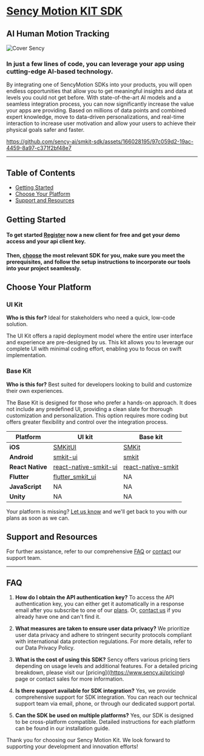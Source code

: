 # [Sency Motion KIT SDK](https://www.sency.ai)

## AI Human Motion Tracking

![Cover Sency](https://github.com/sency-ai/smkit-sdk/assets/166028195/7bba0525-4368-4c38-b840-63744538e228)

### In just a few lines of code, you can leverage your app using cutting-edge AI-based technology.

By integrating one of SencyMotion SDKs into your products, you will open endless opportunities that allow you to get meaningful insights and data at levels you could not get before. With state-of-the-art AI models and a seamless integration process, you can now significantly increase the value your apps are providing. Based on millions of data points and combined expert knowledge, move to data-driven personalizations, and real-time interaction to increase user motivation and allow your users to achieve their physical goals safer and faster.


https://github.com/sency-ai/smkit-sdk/assets/166028195/97c059d2-19ac-4459-8a97-c371f2bf48e7

------------------

## Table of Contents
- [Getting Started](#getting-started)
- [Choose Your Platform](#choose-your-platform)
- [Support and Resources](#support-and-resources)

## Getting Started <a name="getting-started"></a>

#### To get started [Register](https://www.sency.ai/pricing) now a new client for free and get your demo access and your api client key.
#### Then, [choose](#choose-your-platform) the most relevant SDK for you, make sure you meet the prerequisites, and follow the setup instructions to incorporate our tools into your project seamlessly.

## Choose Your Platform <a name="choose-your-platform"></a>

### UI Kit

**Who is this for?** Ideal for stakeholders who need a quick, low-code solution.

The UI Kit offers a rapid deployment model where the entire user interface and experience are pre-designed by us. This kit allows you to leverage our complete UI with minimal coding effort, enabling you to focus on swift implementation.

### Base Kit

**Who is this for?** Best suited for developers looking to build and customize their own experiences.

The Base Kit is designed for those who prefer a hands-on approach. It does not include any predefined UI, providing a clean slate for thorough customization and personalization. This option requires more coding but offers greater flexibility and control over the integration process.

| Platform | UI kit | Base kit |
|-------------------|-------------------|-------------------|
| **iOS** | [SMKitUI](https://github.com/sency-ai/smkit-ui-ios-demo/tree/main) | [SMKit](https://github.com/sency-ai/smkit-ios-demo/tree/main) |
| **Android** | [smkit-ui](https://github.com/sency-ai/smkit-ui-android-demo) | [smkit](https://github.com/sency-ai/smkit-android-demo) |
| **React Native** | [react-native-smkit-ui](https://github.com/sency-ai/smkit-ui-react-native-demo) | [react-native-smkit](https://github.com/sency-ai/smkit-react-native-demo) |
| **Flutter** | [flutter_smkit_ui](https://github.com/sency-ai/smkit-ui-flutter-demo) | NA |
| **JavaScript** | NA | NA |
| **Unity** | NA | NA |

Your platform is missing? [Let us know](mailto:support@sency.ai) and we'll get back to you with our plans as soon as we can.

## Support and Resources <a name="support-and-resources"></a>

For further assistance, refer to our comprehensive [FAQ](#faq) or [contact](mailto:support@sency.ai) our support team. 

----------------

## FAQ <a name="faq"></a>


1. **How do I obtain the API authentication key?**
   To access the API authentication key, you can either get it automatically in a response email after you subscribe to one of our [plans](https://www.sency.ai/pricing). Or, [contact us](mailto:support@sency.ai) if you already have one and can't find it.

2. **What measures are taken to ensure user data privacy?**
   We prioritize user data privacy and adhere to stringent security protocols compliant with international data protection regulations. For more details, refer to our Data Privacy Policy.

3. **What is the cost of using this SDK?**
   Sency offers various pricing tiers depending on usage levels and additional features. For a detailed pricing breakdown, please visit our [pricing]((https://www.sency.ai/pricing) page or contact sales for more information.

4. **Is there support available for SDK integration?**
   Yes, we provide comprehensive support for SDK integration. You can reach our technical support team via email, phone, or through our dedicated support portal.

5. **Can the SDK be used on multiple platforms?**
   Yes, our SDK is designed to be cross-platform compatible. Detailed instructions for each platform can be found in our installation guide.

Thank you for choosing our Sency Motion Kit. We look forward to supporting your development and innovation efforts!
